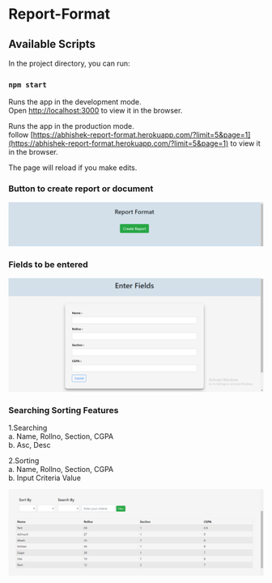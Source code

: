 # Report-Format

## Available Scripts

In the project directory, you can run:

### `npm start`

Runs the app in the development mode.<br />
Open [http://localhost:3000](http://localhost:3000) to view it in the browser.

Runs the app in the production mode.<br />
follow [https://abhishek-report-format.herokuapp.com/?limit=5&page=1](https://abhishek-report-format.herokuapp.com/?limit=5&page=1) to view it in the browser.

The page will reload if you make edits.<br />

### Button to create report or document

![box](./screenshots/create-report.png)

### Fields to be entered

![box](./screenshots/fields.png)

### Searching Sorting Features

1.Searching<br/>
a. Name, Rollno, Section, CGPA<br/>
b. Asc, Desc<br/>

2.Sorting<br/>
a. Name, Rollno, Section, CGPA<br/>
b. Input Criteria Value

![box](./screenshots/sorting-searching.png)